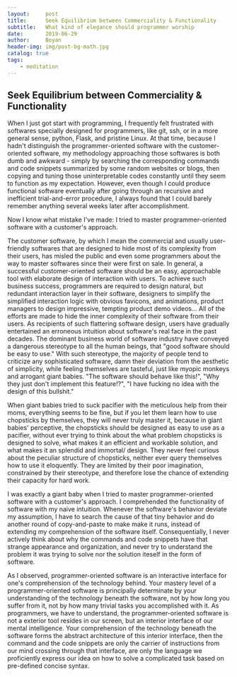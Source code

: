 ```yaml
---
layout:     post
title:      Seek Equilibrium between Commerciality & Functionality
subtitle:   What kind of elegance should programmer worship
date:       2019-06-29
author:     Boyan
header-img: img/post-bg-math.jpg
catalog: true
tags:
    - meditation
---
```


## Seek Equilibrium between **Commerciality & Functionality**

When I just got start with programming, I frequently felt frustrated with softwares specially designed for programmers, like git, ssh, or in a more general sense, python, Flask, and pristine Linux. At that time, because I hadn't distinguish the programmer-oriented software with the customer-oriented software, my methodology approaching those softwares is both dumb and awkward - simply by searching the corresponding commands and code snippets summarized by some random websites or blogs, then copying and tuning those uninterpretable codes constantly until they seem to function as my expectation. However, even though I could produce functional software eventually after going through an recursive and inefficient trial-and-error procedure, I always found that I could barely remember anything several weeks later after accomplishment.

Now I know what mistake I've made: I tried to master programmer-oriented software with a customer's approach.

The customer software, by which I mean the commercial and usually user-friendly softwares that are designed to hide most of its complexity from their users, has misled the public and even some programmers about the way to master softwares since their were first on sale. In general, a successful customer-oriented software should be an easy, approachable tool with elaborate design of interaction with users. To achieve such business success, programmers are required to design natural, but redundant interaction layer in their software, designers to simplify the simplified interaction logic with obvious favicons, and animations, product managers to design impressive, tempting product demo videos... All of the efforts are made to hide the inner complexity of their software from their users. As recipients of such flattering software design, users have gradually entertained an erroneous intuition about software's real face in the past decades. The dominant business world of software industry have conveyed a dangerous stereotype to all the human beings, that "good software should be easy to use." With such stereotype, the majority of people tend to criticize any sophisticated software, damn their deviation from the aesthetic of simplicity, while feeling themselves are tasteful, just like myopic monkeys and arrogant giant babies. "The software should behave like this!", "Why they just don't implement this feature!?", "I have fucking no idea with the design of this bullshit."

When giant babies tried to suck pacifier with the meticulous help from their moms, everything seems to be fine, but if you let them learn how to use chopsticks by themselves, they will never truly master it, because in giant babies' perceptive, the chopsticks should be designed as easy to use as a pacifier, without ever trying to think about the what problem chopsticks is designed to solve, what makes it an efficient and workable solution, and what makes it an splendid and immortal/ design. They never feel curious about the peculiar structure of chopsticks, neither ever query themselves how to use it eloquently. They are limited by their poor imagination, constrained by their stereotype, and therefore lose the chance of extending their capacity for hard work.

I was exactly a giant baby when I tried to master programmer-oriented software with a customer's approach. I comprehended the functionality of software with my naive intuition. Whenever the software's behavior deviate my assumption, I have to search the cause of that tiny behavior and do another round of copy-and-paste to make make it runs, instead of extending my comprehension of the software itself. Consequentially, I never actively think about why the commands and code snippets have that strange appearance and organization, and never try to understand the problem it was trying to solve nor the solution iteself in the form of software.

As I observed, programmer-oriented software is an interactive interface for one's comprehension of the technology behind. Your mastery level of a programmer-oriented software is principally determinate by your understanding of the technology beneath the software, not by how long you suffer from it, not by how many trivial tasks you accomplished with it. As programmers, we have to understand, the programmer-oriented software is not a exterior tool resides in our screen, but an interior interface of our mental intelligence. Your comprehension of the technology beneath the software forms the abstract architecture of this interior interface, then the command and the code snippets are only the carrier of instructions from our mind crossing through that interface, are only the language we proficiently express our idea on how to solve a complicated task based on pre-defined concise syntax.
